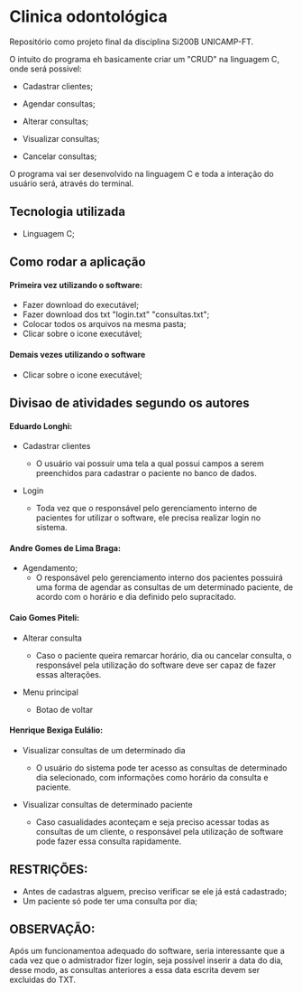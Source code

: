 # Clinica odontológica
Repositório como projeto final da disciplina Si200B UNICAMP-FT.

O intuito do programa eh basicamente criar um "CRUD" na linguagem C, onde será possivel:

- Cadastrar clientes; 
    
- Agendar consultas;
    
- Alterar consultas;
    
- Visualizar consultas;
    
- Cancelar consultas;

O programa vai ser desenvolvido na linguagem C e toda a interação do usuário será, através do terminal.

## Tecnologia utilizada
- Linguagem C;

## Como rodar a aplicação
#### Primeira vez utilizando o software:
- Fazer download do executável;
- Fazer download dos txt "login.txt" "consultas.txt";
- Colocar todos os arquivos na mesma pasta;
- Clicar sobre o icone executável;
#### Demais vezes utilizando o software
- Clicar sobre o icone executável;

## Divisao de atividades segundo os autores

#### Eduardo Longhi:

- Cadastrar clientes
	- O usuário vai possuir uma tela a qual possui campos a serem preenchidos para cadastrar o
	paciente no banco de dados.
        
- Login
	- Toda vez que o responsável pelo gerenciamento interno de pacientes for utilizar o software,
	ele precisa realizar login no sistema.

#### Andre Gomes de Lima Braga:

- Agendamento;
	- O responsável pelo gerenciamento interno dos pacientes possuirá uma forma de agendar as
	consultas de um determinado paciente, de acordo com o horário e dia definido pelo supracitado.


#### Caio Gomes Piteli:

- Alterar consulta
	- Caso o paciente queira remarcar horário, dia ou cancelar consulta, o responsável pela
	utilização do software deve ser capaz de fazer essas alterações.

- Menu principal
	- Botao de voltar

#### Henrique Bexiga Eulálio:

- Visualizar consultas de um determinado dia
	- O usuário do sistema pode ter acesso as consultas de determinado dia selecionado, com
	informações como horário da consulta e paciente.

- Visualizar consultas de determinado paciente
	- Caso casualidades aconteçam e seja preciso acessar todas as consultas de um cliente, o
	responsável pela utilização de software pode fazer essa consulta rapidamente.


## RESTRIÇÕES:
- Antes de cadastras alguem, preciso verificar se ele já está cadastrado;
- Um paciente só pode ter uma consulta por dia;

## OBSERVAÇÃO:
Após um funcionamentoa adequado do software, seria interessante que a cada vez que o admistrador fizer login, seja possível inserir a data do dia, desse modo, as consultas anteriores a essa data escrita devem ser excluidas do TXT.
